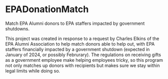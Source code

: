 # EPADonationMatch
Match EPA Alumni donors to EPA staffers impacted by government shutdowns.

This project was created in response to a request by Charles Elkins of
the EPA Alumni Association to help match donors able to help out, with
EPA staffers financially impacted by a government shutdown (expected in
January of 2024, or possibly Februrary). The regulations on receiving
gifts as a government employee make helping employees tricky, so this
program not only matches up donors with recipients but makes sure we
stay within legal limits while doing so.
